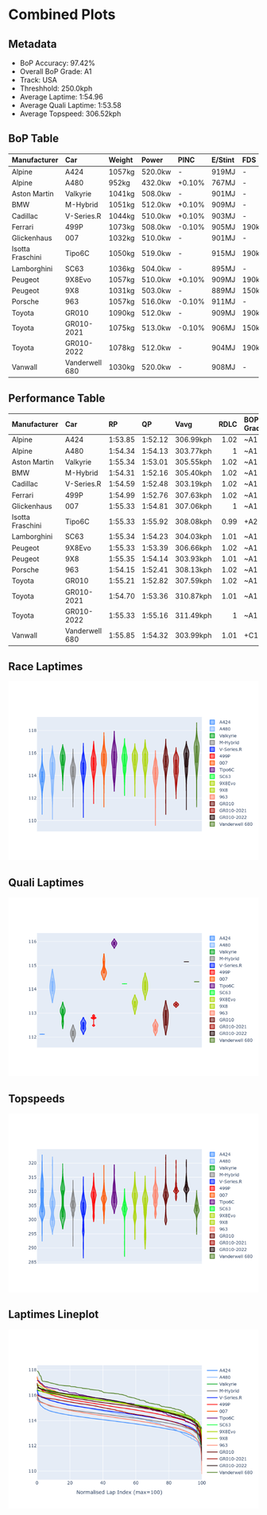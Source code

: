 # Combined Plots

## Metadata

- BoP Accuracy: 97.42%
- Overall BoP Grade: A1
- Track: USA
- Threshhold: 250.0kph
- Average Laptime: 1:54.96
- Average Quali Laptime: 1:53.58
- Average Topspeed: 306.52kph

## BoP Table
| Manufacturer     | Car            | Weight   | Power   | PINC   | E/Stint   | FDS    | RDP    | QDP    | TDP    |
|:-----------------|:---------------|:---------|:--------|:-------|:----------|:-------|:-------|:-------|:-------|
| Alpine           | A424           | 1057kg   | 520.0kw | -      | 919MJ     | -      | 51.64% | 59.31% | 26.80% |
| Alpine           | A480           | 952kg    | 432.0kw | +0.10% | 767MJ     | -      | 53.05% | 74.07% | 48.97% |
| Aston Martin     | Valkyrie       | 1041kg   | 508.0kw | -      | 901MJ     | -      | 53.50% | 53.33% | 21.51% |
| BMW              | M-Hybrid       | 1051kg   | 512.0kw | +0.10% | 909MJ     | -      | 52.89% | 56.22% | 33.41% |
| Cadillac         | V-Series.R     | 1044kg   | 510.0kw | +0.10% | 903MJ     | -      | 48.63% | 60.80% | 19.01% |
| Ferrari          | 499P           | 1073kg   | 508.0kw | -0.10% | 905MJ     | 190kph | 51.38% | 44.98% | 9.83%  |
| Glickenhaus      | 007            | 1032kg   | 510.0kw | -      | 901MJ     | -      | 46.15% | 49.30% | 41.45% |
| Isotta Fraschini | Tipo6C         | 1050kg   | 519.0kw | -      | 915MJ     | 190kph | 43.95% | 47.22% | 31.53% |
| Lamborghini      | SC63           | 1036kg   | 504.0kw | -      | 895MJ     | -      | 48.33% | 60.95% | 28.65% |
| Peugeot          | 9X8Evo         | 1057kg   | 510.0kw | +0.10% | 909MJ     | 190kph | 48.87% | 52.78% | 15.41% |
| Peugeot          | 9X8            | 1031kg   | 503.0kw | -      | 889MJ     | 150kph | 54.54% | 58.39% | 9.69%  |
| Porsche          | 963            | 1057kg   | 516.0kw | -0.10% | 911MJ     | -      | 50.70% | 44.30% | 29.51% |
| Toyota           | GR010          | 1090kg   | 512.0kw | -      | 909MJ     | 190kph | 51.09% | 52.71% | 11.46% |
| Toyota           | GR010-2021     | 1075kg   | 513.0kw | -0.10% | 906MJ     | 150kph | 54.08% | 54.81% | 9.72%  |
| Toyota           | GR010-2022     | 1078kg   | 512.0kw | -      | 904MJ     | 190kph | 53.45% | 68.83% | 9.58%  |
| Vanwall          | Vanderwell 680 | 1030kg   | 520.0kw | -      | 908MJ     | -      | 49.68% | 60.93% | 34.43% |

## Performance Table
| Manufacturer     | Car            | RP      | QP      | Vavg      |   RDLC | BOP-Grade   | Match   |
|:-----------------|:---------------|:--------|:--------|:----------|-------:|:------------|:--------|
| Alpine           | A424           | 1:53.85 | 1:52.12 | 306.99kph |   1.02 | ~A1         | 99.82%  |
| Alpine           | A480           | 1:54.34 | 1:54.13 | 303.77kph |   1    | ~A1         | 99.33%  |
| Aston Martin     | Valkyrie       | 1:55.34 | 1:53.01 | 305.55kph |   1.02 | ~A1         | 100.00% |
| BMW              | M-Hybrid       | 1:54.31 | 1:52.16 | 305.40kph |   1.02 | ~A1         | 99.94%  |
| Cadillac         | V-Series.R     | 1:54.59 | 1:52.48 | 303.19kph |   1.02 | ~A1         | 99.89%  |
| Ferrari          | 499P           | 1:54.99 | 1:52.76 | 307.63kph |   1.02 | ~A1         | 99.32%  |
| Glickenhaus      | 007            | 1:55.33 | 1:54.81 | 307.06kph |   1    | ~A1         | 95.60%  |
| Isotta Fraschini | Tipo6C         | 1:55.33 | 1:55.92 | 308.08kph |   0.99 | +A2         | 93.28%  |
| Lamborghini      | SC63           | 1:55.34 | 1:54.23 | 304.03kph |   1.01 | ~A1         | 99.52%  |
| Peugeot          | 9X8Evo         | 1:55.33 | 1:53.39 | 306.66kph |   1.02 | ~A1         | 100.00% |
| Peugeot          | 9X8            | 1:55.35 | 1:54.14 | 303.93kph |   1.01 | ~A1         | 97.27%  |
| Porsche          | 963            | 1:54.15 | 1:52.41 | 308.13kph |   1.02 | ~A1         | 99.40%  |
| Toyota           | GR010          | 1:55.21 | 1:52.82 | 307.59kph |   1.02 | ~A1         | 99.22%  |
| Toyota           | GR010-2021     | 1:54.70 | 1:53.36 | 310.87kph |   1.01 | ~A1         | 100.00% |
| Toyota           | GR010-2022     | 1:55.33 | 1:55.16 | 311.49kph |   1    | ~A1         | 99.75%  |
| Vanwall          | Vanderwell 680 | 1:55.85 | 1:54.32 | 303.99kph |   1.01 | +C1         | 76.30%  |

## Race Laptimes
![Race Laptimes](images/race_violin.png)

## Quali Laptimes
![Quali Laptimes](images/quali_violin.png)

## Topspeeds
![Topspeeds](images/topspeed_violin.png)

## Laptimes Lineplot
![Laptimes Lineplot](images/laptime_line.png)

